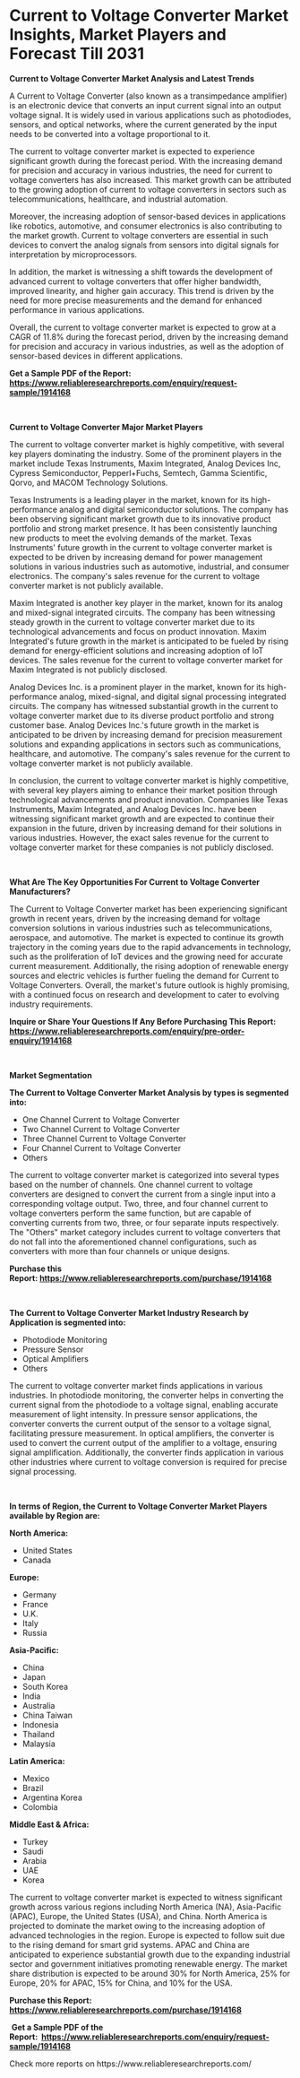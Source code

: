 <p><h1>Current to Voltage Converter Market Insights, Market Players and Forecast Till 2031</h1></p><p><strong>Current to Voltage Converter Market Analysis and Latest Trends</strong></p>
<p><p>A Current to Voltage Converter (also known as a transimpedance amplifier) is an electronic device that converts an input current signal into an output voltage signal. It is widely used in various applications such as photodiodes, sensors, and optical networks, where the current generated by the input needs to be converted into a voltage proportional to it.</p><p>The current to voltage converter market is expected to experience significant growth during the forecast period. With the increasing demand for precision and accuracy in various industries, the need for current to voltage converters has also increased. This market growth can be attributed to the growing adoption of current to voltage converters in sectors such as telecommunications, healthcare, and industrial automation.</p><p>Moreover, the increasing adoption of sensor-based devices in applications like robotics, automotive, and consumer electronics is also contributing to the market growth. Current to voltage converters are essential in such devices to convert the analog signals from sensors into digital signals for interpretation by microprocessors.</p><p>In addition, the market is witnessing a shift towards the development of advanced current to voltage converters that offer higher bandwidth, improved linearity, and higher gain accuracy. This trend is driven by the need for more precise measurements and the demand for enhanced performance in various applications.</p><p>Overall, the current to voltage converter market is expected to grow at a CAGR of 11.8% during the forecast period, driven by the increasing demand for precision and accuracy in various industries, as well as the adoption of sensor-based devices in different applications.</p></p>
<p><strong>Get a Sample PDF of the Report:&nbsp; <a href="https://www.reliableresearchreports.com/enquiry/request-sample/1914168">https://www.reliableresearchreports.com/enquiry/request-sample/1914168</a></strong></p>
<p>&nbsp;</p>
<p><strong>Current to Voltage Converter Major Market Players</strong></p>
<p><p>The current to voltage converter market is highly competitive, with several key players dominating the industry. Some of the prominent players in the market include Texas Instruments, Maxim Integrated, Analog Devices Inc, Cypress Semiconductor, Pepperl+Fuchs, Semtech, Gamma Scientific, Qorvo, and MACOM Technology Solutions.</p><p>Texas Instruments is a leading player in the market, known for its high-performance analog and digital semiconductor solutions. The company has been observing significant market growth due to its innovative product portfolio and strong market presence. It has been consistently launching new products to meet the evolving demands of the market. Texas Instruments' future growth in the current to voltage converter market is expected to be driven by increasing demand for power management solutions in various industries such as automotive, industrial, and consumer electronics. The company's sales revenue for the current to voltage converter market is not publicly available.</p><p>Maxim Integrated is another key player in the market, known for its analog and mixed-signal integrated circuits. The company has been witnessing steady growth in the current to voltage converter market due to its technological advancements and focus on product innovation. Maxim Integrated's future growth in the market is anticipated to be fueled by rising demand for energy-efficient solutions and increasing adoption of IoT devices. The sales revenue for the current to voltage converter market for Maxim Integrated is not publicly disclosed.</p><p>Analog Devices Inc. is a prominent player in the market, known for its high-performance analog, mixed-signal, and digital signal processing integrated circuits. The company has witnessed substantial growth in the current to voltage converter market due to its diverse product portfolio and strong customer base. Analog Devices Inc.'s future growth in the market is anticipated to be driven by increasing demand for precision measurement solutions and expanding applications in sectors such as communications, healthcare, and automotive. The company's sales revenue for the current to voltage converter market is not publicly available.</p><p>In conclusion, the current to voltage converter market is highly competitive, with several key players aiming to enhance their market position through technological advancements and product innovation. Companies like Texas Instruments, Maxim Integrated, and Analog Devices Inc. have been witnessing significant market growth and are expected to continue their expansion in the future, driven by increasing demand for their solutions in various industries. However, the exact sales revenue for the current to voltage converter market for these companies is not publicly disclosed.</p></p>
<p>&nbsp;</p>
<p><strong>What Are The Key Opportunities For Current to Voltage Converter Manufacturers?</strong></p>
<p><p>The Current to Voltage Converter market has been experiencing significant growth in recent years, driven by the increasing demand for voltage conversion solutions in various industries such as telecommunications, aerospace, and automotive. The market is expected to continue its growth trajectory in the coming years due to the rapid advancements in technology, such as the proliferation of IoT devices and the growing need for accurate current measurement. Additionally, the rising adoption of renewable energy sources and electric vehicles is further fueling the demand for Current to Voltage Converters. Overall, the market's future outlook is highly promising, with a continued focus on research and development to cater to evolving industry requirements.</p></p>
<p><strong>Inquire or Share Your Questions If Any Before Purchasing This Report: <a href="https://www.reliableresearchreports.com/enquiry/pre-order-enquiry/1914168">https://www.reliableresearchreports.com/enquiry/pre-order-enquiry/1914168</a></strong></p>
<p>&nbsp;</p>
<p><strong>Market Segmentation</strong></p>
<p><strong>The Current to Voltage Converter Market Analysis by types is segmented into:</strong></p>
<p><ul><li>One Channel Current to Voltage Converter</li><li>Two Channel Current to Voltage Converter</li><li>Three Channel Current to Voltage Converter</li><li>Four Channel Current to Voltage Converter</li><li>Others</li></ul></p>
<p><p>The current to voltage converter market is categorized into several types based on the number of channels. One channel current to voltage converters are designed to convert the current from a single input into a corresponding voltage output. Two, three, and four channel current to voltage converters perform the same function, but are capable of converting currents from two, three, or four separate inputs respectively. The "Others" market category includes current to voltage converters that do not fall into the aforementioned channel configurations, such as converters with more than four channels or unique designs.</p></p>
<p><strong>Purchase this Report:&nbsp;<a href="https://www.reliableresearchreports.com/purchase/1914168">https://www.reliableresearchreports.com/purchase/1914168</a></strong></p>
<p>&nbsp;</p>
<p><strong>The Current to Voltage Converter Market Industry Research by Application is segmented into:</strong></p>
<p><ul><li>Photodiode Monitoring</li><li>Pressure Sensor</li><li>Optical Amplifiers</li><li>Others</li></ul></p>
<p><p>The current to voltage converter market finds applications in various industries. In photodiode monitoring, the converter helps in converting the current signal from the photodiode to a voltage signal, enabling accurate measurement of light intensity. In pressure sensor applications, the converter converts the current output of the sensor to a voltage signal, facilitating pressure measurement. In optical amplifiers, the converter is used to convert the current output of the amplifier to a voltage, ensuring signal amplification. Additionally, the converter finds application in various other industries where current to voltage conversion is required for precise signal processing.</p></p>
<p>&nbsp;</p>
<p><strong>In terms of Region, the Current to Voltage Converter Market Players available by Region are:</strong></p>
<p>
    <p> <strong> North America: </strong>
        <ul>
            <li>United States</li>
            <li>Canada</li>
        </ul>
        </p> 
    <p> <strong> Europe: </strong>
        <ul>
            <li>Germany</li>
            <li>France</li>
            <li>U.K.</li>
            <li>Italy</li>
            <li>Russia</li>
        </ul>
        </p> 
    <p> <strong> Asia-Pacific: </strong>
        <ul>
            <li>China</li>
            <li>Japan</li>
            <li>South Korea</li>
            <li>India</li>
            <li>Australia</li>
            <li>China Taiwan</li>
            <li>Indonesia</li>
            <li>Thailand</li>
            <li>Malaysia</li>
        </ul>
        </p> 
    <p> <strong> Latin America: </strong>
        <ul>
            <li>Mexico</li>
            <li>Brazil</li>
            <li>Argentina Korea</li>
            <li>Colombia</li>
        </ul>
        </p> 
    <p> <strong> Middle East & Africa: </strong>
        <ul>
            <li>Turkey</li>
            <li>Saudi</li>
            <li>Arabia</li>
            <li>UAE</li>
            <li>Korea</li>
        </ul>
    </p>
    </p>
<p><p>The current to voltage converter market is expected to witness significant growth across various regions including North America (NA), Asia-Pacific (APAC), Europe, the United States (USA), and China. North America is projected to dominate the market owing to the increasing adoption of advanced technologies in the region. Europe is expected to follow suit due to the rising demand for smart grid systems. APAC and China are anticipated to experience substantial growth due to the expanding industrial sector and government initiatives promoting renewable energy. The market share distribution is expected to be around 30% for North America, 25% for Europe, 20% for APAC, 15% for China, and 10% for the USA.</p></p>
<p><strong>Purchase this Report: <a href="https://www.reliableresearchreports.com/purchase/1914168">https://www.reliableresearchreports.com/purchase/1914168</a></strong></p>
<p>&nbsp;<strong>Get a Sample PDF of the Report:&nbsp;&nbsp;<a href="https://www.reliableresearchreports.com/enquiry/request-sample/1914168">https://www.reliableresearchreports.com/enquiry/request-sample/1914168</a></strong></p>
<p><strong></strong></p>
<p>Check more reports on https://www.reliableresearchreports.com/</p>
